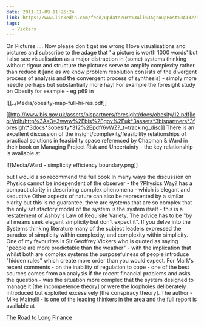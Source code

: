 ```yaml
---
date: 2011-11-09 11:26:24
link: https://www.linkedin.com/feed/update/urn%3Ali%3AgroupPost%3A1327957-78841283
tags:
  - Vickers
---
```


On Pictures ....
Now please don't get me wrong I love visualisations and pictures and subscribe to the adage that ' a picture is worth 1000 words' but I also see visualisation as a major distraction in (some) systems thinking without rigour and structure the pictures serve to amplify complexity rather than reduce it [and as we know problem resolution consists of the divergent process of analysis and the convergent process of synthesis] - simply more needle perhaps but substantially more hay! For example the foresight study on Obesity for example - eg p69 in 

![[../Media/obesity-map-full-hi-res.pdf]]

[[http://www.bis.gov.uk/assets/bispartners/foresight/docs/obesity/12.pdf|leo://plh/http%3A*3*3www%2Ebis%2Egov%2Euk*3assets*3bispartners*3foresight*3docs*3obesity*312%2Epdf/6vWZ?_t=tracking_disc]]
There is an excellent discussion of the insight/complexity/feasibility relationships of practical solutions in feasibility space referenced by Chapman & Ward in their book on Managing Project Risk and Uncertainty - the key relationship is available at

![[Media/Ward - simplicity efficiency boundary.png]]

but I would also recommend the full book
In many ways the discussion on Physics cannot be independent of the observer - the ?Physics Way? has a compact clarity in describing complex phenomena - which is elegant and seductive Other aspects of nature can also be represented by a similar clarity but this is no guarantee, there are systems that are so complex that the only satisfactory model of the system is the system itself - this is a restatement of Ashby's Law of Requisite Variety. The advice has to be "by all means seek elegant simplicity but don't expect it". If you delve into the Systems thinking literature many of the subject leaders expressed the paradox of simplicity within complexity, and complexity within simplicity. One of my favourites is Sir Geoffrey Vickers who is quoted as saying "people are more predictable than the weather" - with the implication that whilst both are complex systems the purposefulness of people introduce "hidden rules" which create more order than you would expect.
For Mark's recent comments - on the inability of regulation to cope - one of the best sources comes from an analysis if the recent financial problems and asks the question - was the situation more complex that the system designed to manage it [the incompetence theory] or were the loopholes deliberately introduced but exploited excessively [the conspiracy theory]. The author - Mike Mainelli - is one of the leading thinkers in the area and the full report is available at

[The Road to Long Finance](https://www.longfinance.net/publications/long-finance-reports/the-road-to-long-finance-a-systems-view-of-the-credit-scrunch/)

